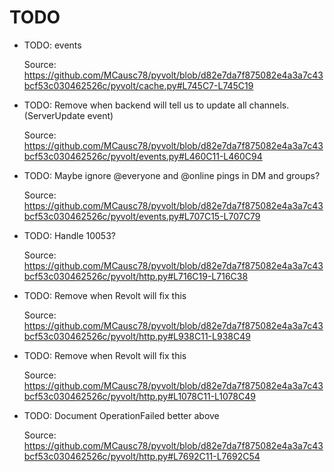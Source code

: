 # TODO

* TODO: events

  Source: https://github.com/MCausc78/pyvolt/blob/d82e7da7f875082e4a3a7c43bcf53c030462526c/pyvolt/cache.py#L745C7-L745C19

* TODO: Remove when backend will tell us to update all channels. (ServerUpdate event)

  Source: https://github.com/MCausc78/pyvolt/blob/d82e7da7f875082e4a3a7c43bcf53c030462526c/pyvolt/events.py#L460C11-L460C94

* TODO: Maybe ignore @everyone and @online pings in DM and groups?

  Source: https://github.com/MCausc78/pyvolt/blob/d82e7da7f875082e4a3a7c43bcf53c030462526c/pyvolt/events.py#L707C15-L707C79

* TODO: Handle 10053?

  Source: https://github.com/MCausc78/pyvolt/blob/d82e7da7f875082e4a3a7c43bcf53c030462526c/pyvolt/http.py#L716C19-L716C38

* TODO: Remove when Revolt will fix this

  Source: https://github.com/MCausc78/pyvolt/blob/d82e7da7f875082e4a3a7c43bcf53c030462526c/pyvolt/http.py#L938C11-L938C49

* TODO: Remove when Revolt will fix this

  Source: https://github.com/MCausc78/pyvolt/blob/d82e7da7f875082e4a3a7c43bcf53c030462526c/pyvolt/http.py#L1078C11-L1078C49

* TODO: Document OperationFailed better above

  Source: https://github.com/MCausc78/pyvolt/blob/d82e7da7f875082e4a3a7c43bcf53c030462526c/pyvolt/http.py#L7692C11-L7692C54


